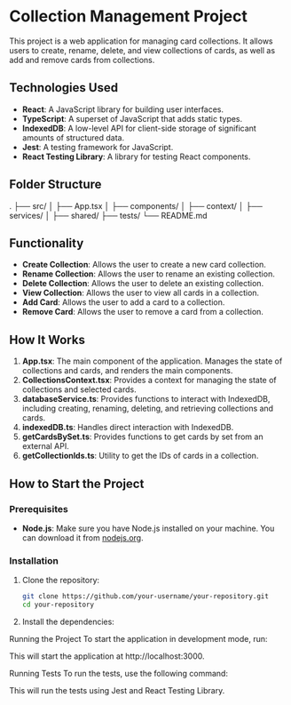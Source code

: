 # Collection Management Project

This project is a web application for managing card collections. It allows users to create, rename, delete, and view collections of cards, as well as add and remove cards from collections.

## Technologies Used

- **React**: A JavaScript library for building user interfaces.
- **TypeScript**: A superset of JavaScript that adds static types.
- **IndexedDB**: A low-level API for client-side storage of significant amounts of structured data.
- **Jest**: A testing framework for JavaScript.
- **React Testing Library**: A library for testing React components.

## Folder Structure

.
├── src/
│ ├── App.tsx
│ ├── components/
│ ├── context/
│ ├── services/
│ ├── shared/
├── tests/
└── README.md

## Functionality

- **Create Collection**: Allows the user to create a new card collection.
- **Rename Collection**: Allows the user to rename an existing collection.
- **Delete Collection**: Allows the user to delete an existing collection.
- **View Collection**: Allows the user to view all cards in a collection.
- **Add Card**: Allows the user to add a card to a collection.
- **Remove Card**: Allows the user to remove a card from a collection.

## How It Works

1. **App.tsx**: The main component of the application. Manages the state of collections and cards, and renders the main components.
2. **CollectionsContext.tsx**: Provides a context for managing the state of collections and selected cards.
3. **databaseService.ts**: Provides functions to interact with IndexedDB, including creating, renaming, deleting, and retrieving collections and cards.
4. **indexedDB.ts**: Handles direct interaction with IndexedDB.
5. **getCardsBySet.ts**: Provides functions to get cards by set from an external API.
6. **getCollectionIds.ts**: Utility to get the IDs of cards in a collection.

## How to Start the Project

### Prerequisites

- **Node.js**: Make sure you have Node.js installed on your machine. You can download it from [nodejs.org](https://nodejs.org/).

### Installation

1. Clone the repository:

   ```bash
   git clone https://github.com/your-username/your-repository.git
   cd your-repository
   ```

2. Install the dependencies:

Running the Project
To start the application in development mode, run:

This will start the application at http://localhost:3000.

Running Tests
To run the tests, use the following command:

This will run the tests using Jest and React Testing Library.
